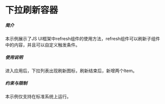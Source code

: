 # 下拉刷新容器<a name="ZH-CN_TOPIC_0000001129815618"></a>

##### 简介<a name="section104mcpsimp"></a>

本示例展示了JS UI框架中refresh组件的使用方法，refresh组件可以刷新子组件中的内容，并且可以自定义触发条件。

##### 使用说明<a name="section107mcpsimp"></a>

进入应用后，下拉列表出现刷新图标，刷新结束后，新增两个ltem。

##### 约束与限制<a name="section110mcpsimp"></a>

本示例仅支持在标准系统上运行。

